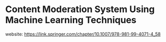 # Content Moderation System Using Machine Learning Techniques
website: https://link.springer.com/chapter/10.1007/978-981-99-4071-4_58
